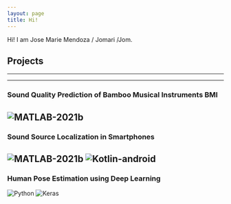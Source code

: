 ```yaml
---
layout: page
title: Hi!
---
```


Hi! I am Jose Marie Mendoza / Jomari /Jom. 

## Projects
---
---
### Sound Quality Prediction of Bamboo Musical Instruments BMI
![MATLAB-2021b](https://img.shields.io/badge/MATLAB-2021b-orange)
---
### Sound Source Localization in Smartphones
![MATLAB-2021b](https://img.shields.io/badge/MATLAB-2021b-orange) ![Kotlin-android](https://img.shields.io/badge/Kotlin-Android-brightgreen)
---
### Human Pose Estimation using Deep Learning
![Python](https://img.shields.io/badge/Python-green) ![Keras](https://img.shields.io/badge/Keras-Tensorflow-yellow)
